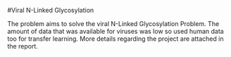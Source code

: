#Viral N-Linked Glycosylation

The problem aims to solve the viral N-Linked Glycosylation Problem. The amount of data that was available for viruses was low so used human data too for transfer learning. More details regarding the project are attached in the report.

